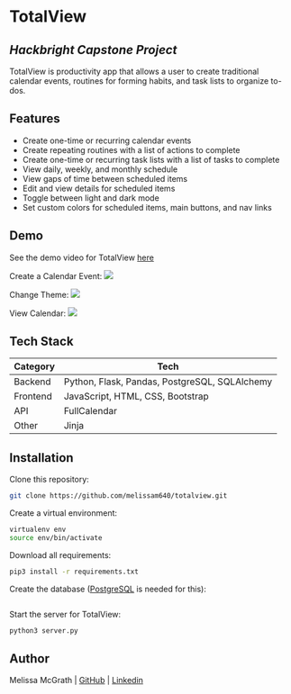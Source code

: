 # TotalView
## _Hackbright Capstone Project_

TotalView is productivity app that allows a user to create traditional calendar events, routines for forming habits, and task lists to organize to-dos.

## Features

- Create one-time or recurring calendar events
- Create repeating routines with a list of actions to complete
- Create one-time or recurring task lists with a list of tasks to complete
- View daily, weekly, and monthly schedule
- View gaps of time between scheduled items
- Edit and view details for scheduled items
- Toggle between light and dark mode
- Set custom colors for scheduled items, main buttons, and nav links

## Demo

See the demo video for TotalView [here]()

Create a Calendar Event:
![](https://github.com/totalview/static/gif1.gif)

Change Theme:
![](https://github.com/totalview/static/gif2.gif)

View Calendar:
![](https://github.com/totalview/static/gif3.gif)

## Tech Stack

| Category | Tech |
| ------ | ------ |
| Backend | Python, Flask, Pandas, PostgreSQL, SQLAlchemy |
| Frontend | JavaScript, HTML, CSS, Bootstrap |
| API | FullCalendar |
| Other | Jinja |

## Installation

Clone this repository:
```sh
git clone https://github.com/melissam640/totalview.git
```
Create a virtual environment:
```sh
virtualenv env
source env/bin/activate
```
Download all requirements:
```sh
pip3 install -r requirements.txt
```
Create the database ([PostgreSQL](https://www.postgresql.org/) is needed for this):
```sh

```
Start the server for TotalView:
```sh
python3 server.py
```

## Author
Melissa McGrath | [GitHub](https://github.com/melissam640) | [Linkedin](www.linkedin.com/in/melissa-mcgrath)